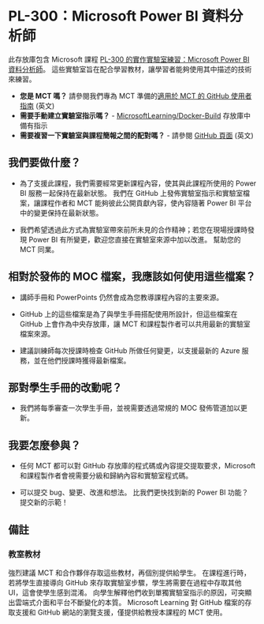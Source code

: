 # PL-300：Microsoft Power BI 資料分析師

此存放庫包含 Microsoft 課程 [PL-300 的實作實驗室練習：Microsoft Power BI 資料分析師](https://docs.microsoft.com/en-us/learn/certifications/courses/PL-300T00)。 這些實驗室旨在配合學習教材，讓學習者能夠使用其中描述的技術來練習。

- **您是 MCT 嗎？** 請參閱我們專為 MCT 準備的[適用於 MCT 的 GitHub 使用者指南](https://microsoftlearning.github.io/MCT-User-Guide/) (英文)
- **需要手動建立實驗室指示嗎？** - [MicrosoftLearning/Docker-Build](https://github.com/MicrosoftLearning/Docker-Build) 存放庫中備有指示
- **需要複習一下實驗室與課程簡報之間的配對嗎？** - 請參閱 [GitHub 頁面](https://microsoftlearning.github.io/PL-300-Microsoft-Power-BI-Data-Analyst/) \(英文\)

## 我們要做什麼？

- 為了支援此課程，我們需要經常更新課程內容，使其與此課程所使用的 Power BI 服務一起保持在最新狀態。  我們在 GitHub 上發佈實驗室指示和實驗室檔案，讓課程作者和 MCT 能夠彼此公開貢獻內容，使內容隨著 Power BI 平台中的變更保持在最新狀態。

- 我們希望透過此方式為實驗室帶來前所未見的合作精神；若您在現場授課時發現 Power BI 有所變更，歡迎您直接在實驗室來源中加以改進。  幫助您的 MCT 同業。

## 相對於發佈的 MOC 檔案，我應該如何使用這些檔案？

- 講師手冊和 PowerPoints 仍然會成為您教導課程內容的主要來源。

- GitHub 上的這些檔案是為了與學生手冊搭配使用所設計，但這些檔案在 GitHub 上會作為中央存放庫，讓 MCT 和課程製作者可以共用最新的實驗室檔案來源。

- 建議訓練師每次授課時檢查 GitHub 所做任何變更，以支援最新的 Azure 服務，並在他們授課時獲得最新檔案。

## 那對學生手冊的改動呢？

- 我們將每季審查一次學生手冊，並視需要透過常規的 MOC 發佈管道加以更新。

## 我要怎麼參與？

- 任何 MCT 都可以對 GitHub 存放庫的程式碼或內容提交提取要求，Microsoft 和課程製作者會視需要分級和歸納內容和實驗室程式碼。

- 可以提交 bug、變更、改進和想法。  比我們更快找到新的 Power BI 功能？  提交新的示範！

## 備註

### 教室教材

強烈建議 MCT 和合作夥伴存取這些教材，再個別提供給學生。  在課程進行時，若將學生直接導向 GitHub 來存取實驗室步驟，學生將需要在過程中存取其他 UI，這會使學生感到混淆。 向學生解釋他們收到單獨實驗室指示的原因，可突顯出雲端式介面和平台不斷變化的本質。 Microsoft Learning 對 GitHub 檔案的存取支援和 GitHub 網站的瀏覽支援，僅提供給教授本課程的 MCT 使用。
